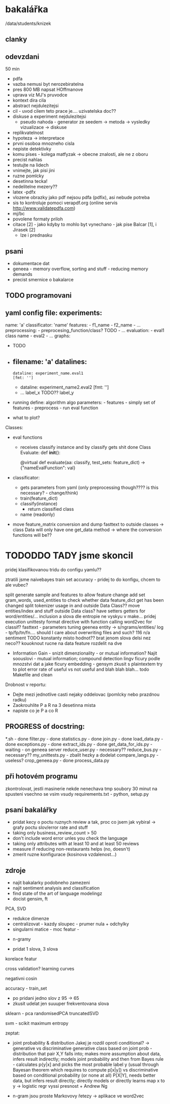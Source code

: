 # bakalářka
/data/students/knizek

## clanky


## odevzdani
50 min
- pdfa
- vazba nemusi byt nerozebiratelna
- pres 800 MB napsat HOffmanove
- uprava viz MJ's pruvodce
- kontext dira cila
- abstract nejdulezitejsi
- cil - uvod cilem teto prace je....
uzivatelska doc??
- diskuse a experiment nejdulezitejsi
	- pseudo nahoda - generator ze seedem
	-> metoda
	-> vysledky  vizualizace
	-> diskuse
- replikvatelnost
- hypoteza -> interpretace
- prvni osoboa mnozneho cisla
- nepiste detektivky
- komu pises - kolega matfyzak
	-> obecne znalosti, ale ne z oboru
- precist nahlas
- testujte na lidech
- vnimejte, jak pisi jini
- ruzne pomlcky
- desetinna tecka!
- nedelitelne mezery??
- latex -pdfx
- vlozene obrazky jako pdf nejsou pdfa (pdfix), asi nebude potreba
- sis to kontroluje pomoci verapdf.org (online servis http://www.validatepdfa.com)
- mj/bc
- povolene formaty priloh
- citace [2] - jako kdyby to mohlo byt vynechano - jak pise Balcar [1], i Jirasek [2]
	- lze i prednasku

## psani
- dokumentace dat
- geneea - memory overflow, sorting and stuff - reducing memory demands
- precist smernice o bakalarce

## TODO programovani
yaml config file:
experiments:
 -
   name: 'a'
   classificator: 'name'
   features:
     - f1_name
	 - f2_name
	 - ...
   preprocessing:
     - preprocesing_function/class? TODO
	 - ...
   evaluation:
     - eval1 class name
	 - eval2
	 - ...
graphs:
 - TODO
 -
   filename: 'a'
   datalines:
     - 
	   dataline: experiment_name.eval1
	   [fmt: '']
	 - 
	   dataline: experiment_name2.eval2
	   [fmt: '']
	 - ...
   label_x TODO??
   label_y
 

 - running define:
	algorithm
	algo parameters:
		- features - simply set of features
		- preprocess
		- run
 	eval function
 - what to plot?

Classes:
 - eval functions
 	- receives classify instance and by classify gets shit done
	Class Evaluate:
		def __init__():

		@virtual
		def evaluate(aa: classify, test_sets: feature_dict) -> {"nameEvalFunction": val}

 - classificator:
 	 - gets parameters from yaml (only preprocessing though???? is this necessary? - change/think)
	 - train(feature_dict)
	 - classify(instance)
	 	 - return classified class
	 - name (readonly)

- move feature_matrix conversion and dump fasttext to outside classes
	-> class Data will only have one get_data method
	-> where the conversion functions will be??

# TODODDO TADY jsme skoncil
pridej klasifikovanou tridu do configu yamlu??

ztratili jsme naivebayes train set accuracy - pridej to do konfigu, chcem to ale vubec?

split generate sample and features to allow feature change
add set gram_words, used_entities to check whether data feature_dict get has been changed
split tokenizer usage in and outside Data Class??
move entities/index and stuff outside Data class?
have setters getters for word/entities/... inclusion
a slova dle entropie ne vyskyu
v make... pridej execution unittesty
format directive with function calling
word2vec for classif?
fasttext - parameters tuning
geenea entity -> s/ngrams/entities/
log - tp/fp/tn/fn....
should I care about overwriting files and such?
116 n/a sentiment
TODO konstanty misto hodnot??
brat jenom slova delsi nez neco??
kouoknout rucne na data
feature rozdelit na dve
* Information Gain - snizit dimenzionality - or mutual information?
Najit soouslovi - mutual information; compound detection
lingv ficury
podle mnozstvi dat a jake ficury
embedding - gensym
zkusit s plaintextem
try to plot error rate of useful vs not useful and blah blah blah...
todo Makefile and clean

Drobnost v reportu:
- Dejte mezi jednotlive casti nejaky oddelovac (pomlcky nebo prazdnou radku)
- Zaokrouhlite P a R na 3 desetinna mista
- napiste co je P a co R


## PROGRESS of docstring:
\*.sh - done
filter.py - done
statistics.py - done
join.py - done
load_data.py - done
exceptions.py - done
extract_ids.py - done
get_data_for_ids.py - waiting - on geneea server
reduce_user.py - necessary??
reduce_bus.py - necessary??
my_unittests.py - zbalit hezky a dodelat
compare_langs.py - useless?
crop_geneea.py - done
process_data.py


## při hotovém programu
zkontrolovat, jestli masinerie nekde nenechava tmp soubory
30 minut na spusteni vsechno se vsim vsudy
requirements.txt - python, setup.py

## psaní bakalářky
 - pridat kecy o poctu ruznych review a tak, proc co jsem jak vybiral
 	-> grafy poctu slov/error rate and stuff
 - taking only business_review_count > 50
 - don't include word error unles you check the language
 - taking only attributes with at least 10 and at least 50 reviews
 - measure if reducing non-restaurants helps (no, doesn't)
 - zmerit ruzne konfigurace (kosinova vzdalenost...)

## zdroje
 - najit bakalarky podobneho zamezeni
 - najit sentiment analysis and classification
 - find state of the art of language modelingz
 - docist gensim, ft



PCA, SVD
- redukce dimenze
- centralizovat - kazdy sloupec - prumer nula + odchylky
- singularni matice - moc featur - 




* n-gramy
 - pridat 1 slova, 3 slova

korelace featur


cross validation?
learning curves


negativni cosin


accuracy - train_set
 - po pridani jedno slov z 95 -> 65
 - zkusit udelat jen suuuper frekventovana slova


 sklearn - pca randomisedPCA
 truncatedSVD


 svm - scikit
 maximum entropy





zeptat:
- joint probability & distribution
	Jakej je rozdil oproti conditional?
	-> generative vs discriminative
	generative class based on joint prob - distribution that pair X,Y falls into; makes more assumption about data, infers result indirectly; models joint probability and then from Bayes rule - calculates p{y|x] and picks the most probable label y (usual through Bayesan theorem which requires to compute p[x|y])
vs discriminative based on conditional probability (or none at all) P[X|Y], needs better data, but infers result directly; directly models or directly learns map x to y
	-> logistic regr vyssi presnost + Andrew Ng
	
- n-gram jsou proste Markovovy řetezy -> aplikace ve word2vec

